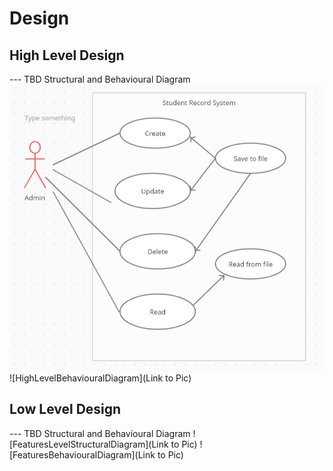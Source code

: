 # Design

## High Level Design 

--- TBD Structural and Behavioural Diagram
![Usecase diagram](https://github.com/261718/Ltts_Miniproject/blob/bd6bae4a2604006e6c41df2b4c8b7206968a8fb5/2.Design/UseCase.png)
![HighLevelBehaviouralDiagram](Link to Pic)

## Low Level Design 

--- TBD Structural and Behavioural Diagram
![FeaturesLevelStructuralDiagram](Link to Pic)
![FeaturesBehaviouralDiagram](Link to Pic)
